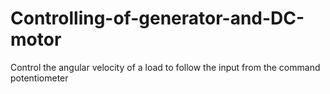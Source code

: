 # Controlling-of-generator-and-DC-motor
Control the angular velocity of a load to follow the input from the command potentiometer
